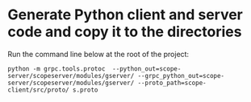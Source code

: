 # Generate Python client and server code and copy it to the directories

Run the command line below at the root of the project:
```
python -m grpc.tools.protoc  --python_out=scope-server/scopeserver/modules/gserver/ --grpc_python_out=scope-server/scopeserver/modules/gserver/ --proto_path=scope-client/src/proto/ s.proto
```
